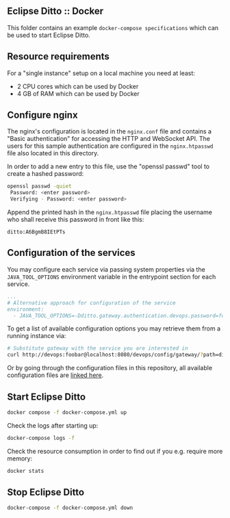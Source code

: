 ## Eclipse Ditto :: Docker

This folder contains an example `docker-compose specifications` which can be used to start Eclipse Ditto.

## Resource requirements

For a "single instance" setup on a local machine you need at least:
* 2 CPU cores which can be used by Docker
* 4 GB of RAM which can be used by Docker

## Configure nginx

The nginx's configuration is located in the `nginx.conf` file and contains a "Basic authentication" 
for accessing the HTTP and WebSocket API. The users for this sample authentication are configured 
in the `nginx.htpasswd` file also located in this directory.

In order to add a new entry to this file, use the "openssl passwd" tool to create a hashed password:
```bash
openssl passwd -quiet
 Password: <enter password>
 Verifying - Password: <enter password>
```

Append the printed hash in the `nginx.htpasswd` file placing the username who shall receive this 
password in front like this:
```
ditto:A6BgmB8IEtPTs
```

## Configuration of the services

You may configure each service via passing system properties via the `JAVA_TOOL_OPTIONS` environment variable in the 
entrypoint section for each service.

```yml
...
# Alternative approach for configuration of the service
environment:
  - JAVA_TOOL_OPTIONS=-Dditto.gateway.authentication.devops.password=foobar
```

To get a list of available configuration options you may retrieve them from a running instance via:

```bash
# Substitute gateway with the service you are interested in
curl http://devops:foobar@localhost:8080/devops/config/gateway/?path=ditto
```

Or by going through the configuration files in this repository, all available configuration files are 
[linked here](https://www.eclipse.dev/ditto/installation-operating.html#ditto-configuration).

## Start Eclipse Ditto

```bash
docker compose -f docker-compose.yml up
```

Check the logs after starting up:
```bash
docker-compose logs -f
```

Check the resource consumption in order to find out if you e.g. require more memory:
```bash
docker stats
```

## Stop Eclipse Ditto

```bash
docker-compose -f docker-compose.yml down
```
